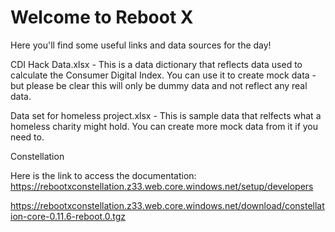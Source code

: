 # Welcome to Reboot X

Here you'll find some useful links and data sources for the day!

CDI Hack Data.xlsx - This is a data dictionary that reflects data used to calculate the Consumer Digital Index. You can use it to create mock data - but please be clear this will only be dummy data and not reflect any real data.

Data set for homeless project.xlsx - This is sample data that relfects what a homeless charity might hold. You can create more mock data from it if you need to.

Constellation

Here is the link to access the documentation:
https://rebootxconstellation.z33.web.core.windows.net/setup/developers

https://rebootxconstellation.z33.web.core.windows.net/download/constellation-core-0.11.6-reboot.0.tgz







